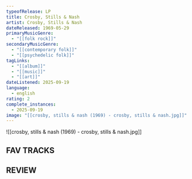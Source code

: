 ```yaml
---
typeofRelease: LP
title: Crosby, Stills & Nash
artist: Crosby, Stills & Nash
dateReleased: 1969-05-29
primaryMusicGenre:
  - "[[folk rock]]"
secondaryMusicGenre:
  - "[[contemporary folk]]"
  - "[[psychedelic folk]]"
tagLinks:
  - "[[album]]"
  - "[[music]]"
  - "[[art]]"
dateListened: 2025-09-19
language:
  - english
rating: 2
complete_instances:
  - 2025-09-19
image: "[[crosby, stills & nash (1969) - crosby, stills & nash.jpg]]"
---
```

![[crosby, stills & nash (1969) - crosby, stills & nash.jpg]]
## FAV TRACKS


## REVIEW

